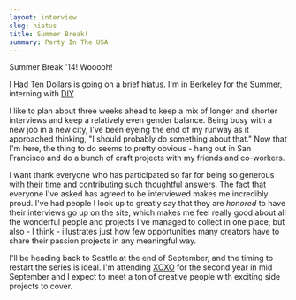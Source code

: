 ```yaml
---
layout: interview
slug: hiatus
title: Summer Break!
summary: Party In The USA
---
```


Summer Break '14! Wooooh!

I Had Ten Dollars is going on a brief hiatus. I'm in Berkeley for the Summer, interning with [DIY](http://diy.org).

I like to plan about three weeks ahead to keep a mix of longer and shorter interviews and keep a relatively even gender balance. Being busy with a new job in a new city, I've been eyeing the end of my runway as it approached thinking, "I should probably do something about that." Now that I'm here, the thing to do seems to pretty obvious - hang out in San Francisco and do a bunch of craft projects with my friends and co-workers.

I want thank everyone who has participated so far for being so generous with their time and contributing such thoughtful answers. The fact that everyone I've asked has agreed to be interviewed makes me incredibly proud. I've had people I look up to greatly say that they are *honored* to have their interviews go up on the site, which makes me feel really good about all the wonderful people and projects I've managed to collect in one place, but also - I think - illustrates just how few opportunities many creators have to share their passion projects in any meaningful way.  

I'll be heading back to Seattle at the end of September, and the timing to restart the series is ideal. I'm attending [XOXO](http://2014.xoxofest.com/) for the second year in mid September and I expect to meet a ton of creative people with exciting side projects to cover.
